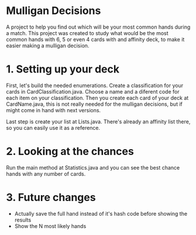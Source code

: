 # Mulligan Decisions

A project to help you find out which will be your most common hands during a match. This project was created to study what would be the most common hands with 6, 5 or even 4 cards with and affinity deck, to make it easier making a mulligan decision.

# 1. Setting up your deck

First, let's build the needed enumerations. Create a classification for your cards in CardClassification.java. Choose a name and a diferent code for each item on your classification. Then you create each card of your deck at CardName.java, this is not really needed for the mulligan decisions, but if might come in hand with next versions.

Last step is create your list at Lists.java. There's already an affinity list there, so you can easily use it as a reference.

# 2. Looking at the chances

Run the main method at Statistics.java and you can see the best chance hands with any number of cards.

# 3. Future changes
- Actually save the full hand instead of it's hash code before showing the results
- Show the N most likely hands 
